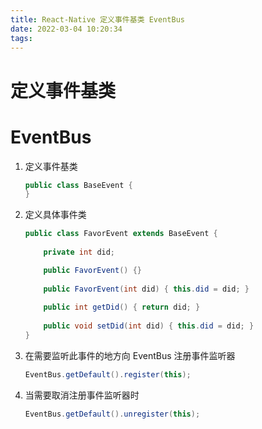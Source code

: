 ```yaml
---
title: React-Native 定义事件基类 EventBus
date: 2022-03-04 10:20:34
tags:
---
```

# 定义事件基类

# EventBus

1. 定义事件基类

   ```java
   public class BaseEvent {
   }
   ```

   

2. 定义具体事件类

   ```java
   public class FavorEvent extends BaseEvent {
       
       private int did;
   
       public FavorEvent() {}
       
       public FavorEvent(int did) { this.did = did; }
       
       public int getDid() { return did; }
       
       public void setDid(int did) { this.did = did; }
   }
   ```

3. 在需要监听此事件的地方向 EventBus 注册事件监听器

   ```java
   EventBus.getDefault().register(this);
   ```

4. 当需要取消注册事件监听器时

   ```java
   EventBus.getDefault().unregister(this);
   ```

   